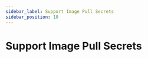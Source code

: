 ```yaml
---
sidebar_label: Support Image Pull Secrets
sidebar_position: 10
---
```


# Support Image Pull Secrets
